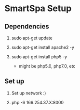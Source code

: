 # SmartSpa Setup

## Dependencies

1. sudo apt-get update

2. sudo apt-get install apache2 -y

3. sudo apt-get install php5 -y
	- might be php5.0, php7.0, etc

## Set up

1. Set up network :)

2. php -S 169.254.37.X:8000

